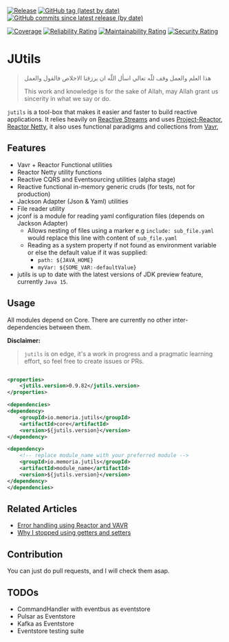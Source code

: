 [![Release](https://github.com/memoria-io/jutils/workflows/Release/badge.svg)](https://github.com/memoria-io/jutils/actions?query=workflow%3ARelease)
[![GitHub tag (latest by date)](https://img.shields.io/github/v/tag/memoria-io/jutils?label=Version&logo=github)](https://github.com/orgs/memoria-io/packages?repo_name=jutils)
[![GitHub commits since latest release (by date)](https://img.shields.io/github/commits-since/memoria-io/jutils/latest?logoColor=github)](https://github.com/memoria-io/jutils/commits/master)

[![Coverage](https://sonarcloud.io/api/project_badges/measure?project=memoria-io_jutils&metric=coverage)](https://sonarcloud.io/dashboard?id=memoria-io_jutils)
[![Reliability Rating](https://sonarcloud.io/api/project_badges/measure?project=memoria-io_jutils&metric=reliability_rating)](https://sonarcloud.io/dashboard?id=memoria-io_jutils)
[![Maintainability Rating](https://sonarcloud.io/api/project_badges/measure?project=memoria-io_jutils&metric=sqale_rating)](https://sonarcloud.io/dashboard?id=memoria-io_jutils)
[![Security Rating](https://sonarcloud.io/api/project_badges/measure?project=memoria-io_jutils&metric=security_rating)](https://sonarcloud.io/dashboard?id=memoria-io_jutils)

# JUtils

> هذا العلم والعمل وقف للّه تعالي اسأل اللّه ان يرزقنا الاخلاص فالقول والعمل
>
> This work and knowledge is for the sake of Allah, may Allah grant us sincerity in what we say or do.

`jutils` is a tool-box that makes it easier and faster to build reactive applications. It relies heavily
on [Reactive Streams](https://www.reactive-streams.org/) and uses [Project-Reactor](https://projectreactor.io/),
[Reactor Netty](https://github.com/reactor/reactor-netty), it also uses functional paradigms and collections
from [Vavr](https://www.vavr.io/),

## Features

* Vavr + Reactor Functional utilities
* Reactor Netty utility functions
* Reactive CQRS and Eventsourcing utilities (alpha stage)
* Reactive functional in-memory generic cruds (for tests, not for production)
* Jackson Adapter (Json & Yaml) utilities
* File reader utility
* jconf is a module for reading yaml configuration files (depends on Jackson Adapter)
    * Allows nesting of files using a marker e.g `include: sub_file.yaml` would replace this line with content
      of `sub_file.yaml`
    * Reading as a system property if not found as environment variable or else the default value if it was supplied:
        * `path: ${JAVA_HOME}`
        * `myVar: ${SOME_VAR:-defaultValue}`
* jutils is up to date with the latest versions of JDK preview feature, currently `Java 15`.

## Usage

All modules depend on Core. There are currently no other inter-dependencies between them.

**Disclaimer:**
> `jutils` is on edge, it's a work in progress and a pragmatic learning effort, so feel free to create issues or PRs.

```xml

<properties>
    <jutils.version>0.9.82</jutils.version>
</properties>

<dependencies>
<dependency>
    <groupId>io.memoria.jutils</groupId>
    <artifactId>core</artifactId>
    <version>${jutils.version}</version>
</dependency>

<dependency>
    <!-- replace module_name with your preferred module -->
    <groupId>io.memoria.jutils</groupId>
    <artifactId>module_name</artifactId>
    <version>${jutils.version}</version>
</dependency>
</dependencies>
```

## Related Articles

* [Error handling using Reactor and VAVR](https://marmoush.com/2019/11/12/Error-Handling.html)
* [Why I stopped using getters and setters](https://marmoush.com/2019/12/13/stopped-using-getters-and-setters.html)

## Contribution

You can just do pull requests, and I will check them asap.

## TODOs

* CommandHandler with eventbus as eventstore
* Pulsar as Eventstore
* Kafka as Eventstore
* Eventstore testing suite